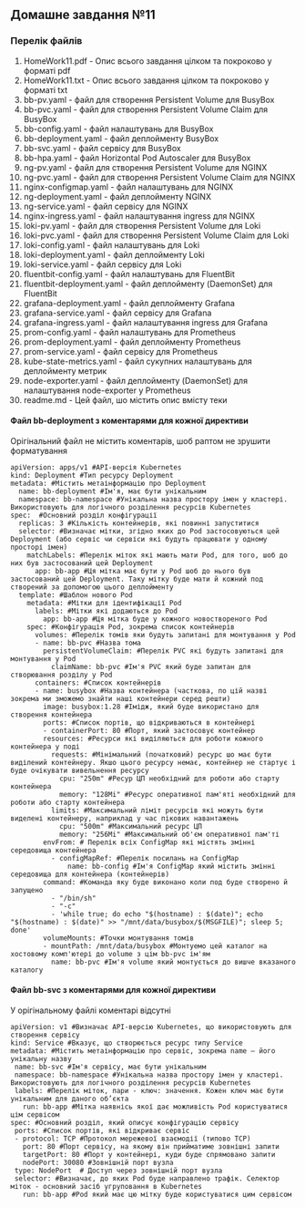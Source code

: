 ## Домашне завдання №11

### Перелік файлів

1. HomeWork11.pdf - Опис всього завдання цілком та покроково у форматі pdf
2. HomeWork11.txt - Опис всього завдання цілком та покроково у форматі txt
3. bb-pv.yaml - файл для створення Persistent Volume для BusyBox
4. bb-pvс.yaml - файл для створення Persistent Volume Claim для BusyBox
5. bb-config.yaml - файл налаштувань для BusyBox
6. bb-deployment.yaml - файл деплойменту BusyBox
7. bb-svc.yaml - файл сервісу для BusyBox
8. bb-hpa.yaml - файл Horizontal Pod Autoscaler для BusyBox
9. ng-pv.yaml - файл для створення Persistent Volume для NGINX
10. ng-pvс.yaml - файл для створення Persistent Volume Claim для NGINX
11. nginx-configmap.yaml - файл налаштувань для NGINX
12. ng-deployment.yaml - файл деплойменту NGINX
13. ng-service.yaml - файл сервісу для NGINX
14. nginx-ingress.yaml - файл налаштування ingress для NGINX
15. loki-pv.yaml - файл для створення Persistent Volume для Loki
16. loki-pvс.yaml - файл для створення Persistent Volume Claim для Loki
17. loki-config.yaml - файл налаштувань для Loki
18. loki-deployment.yaml - файл деплойменту Loki
19. loki-service.yaml - файл сервісу для Loki
20. fluentbit-config.yaml - файл налаштувань для FluentBit
21. fluentbit-deployment.yaml - файл деплойменту (DaemonSet) для FluentBit
22. grafana-deployment.yaml - файл деплойменту Grafana
23. grafana-service.yaml - файл сервісу для Grafana
24. grafana-ingress.yaml - файл налаштування ingress для Grafana
25. prom-config.yaml - файл налаштувань для Prometheus
26. prom-deployment.yaml - файл деплойменту Prometheus
27. prom-service.yaml - файл сервісу для Prometheus
28. kube-state-metrics.yaml - файл сукупних налаштувань для деплойменту метрик
29. node-exporter.yaml - файл деплойменту (DaemonSet) для налаштування node-exporter у Prometheus
30. readme.md - Цей файл, шо містить опис вмісту теки

#### Файл bb-deployment з коментарями для кожної директиви
Орігінальний файл не містить коментарів, шоб раптом не зрушити форматування

	apiVersion: apps/v1 #API-версія Kubernetes
	kind: Deployment #Тип ресурсу Deployment
	metadata: #Містить метаінформацію про Deployment
	  name: bb-deployment #Ім'я, має бути унікальним
	  namespace: bb-namespace #Унікальна назва простору імен у кластері. Використовують для логічного розділення ресурсів Kubernetes
	spec:  #Основний розділ конфігурації
	  replicas: 3 #Кількість контейнерів, які повинні запуститися
	  selector: #Визначає мітки, згідно яких до Pod застосовуються цей Deployment (або сервіс чи сервіси які будуть працювати у одному просторі імен)
	    matchLabels: #Перелік міток які мають мати Pod, для того, шоб до них був застосований цей Deployment
	      app: bb-app #Ця мітка має бути у Pod шоб до нього був застосований цей Deployment. Таку мітку буде мати й кожний под створений за допомогою цього деплойменту
	  template: #Шаблон нового Pod
	    metadata: #Мітки для ідентифікації Pod
	      labels: #Мітки які додаються до Pod
	        app: bb-app #Ця мітка буде у кожного новоствореного Pod
	    spec: #Конфігурація Pod, зокрема список контейнерів
	      volumes: #Перелік томів яки будуть запитані для монтування у Pod
	      - name: bb-pvc #Назва тома 
	        persistentVolumeClaim: #Перелік PVC які будуть запитані для монтування у Pod
	          claimName: bb-pvc #Ім'я PVC який буде запитан для створювання розділу у Pod
	      containers: #Список контейнерів
	      - name: busybox #Назва контейнера (часткова, по цій назві зокрема ми зможемо знайти наші контейнери серед решти)
	        image: busybox:1.28 #Імідж, який буде використано для створення контейнера
	        ports: #Список портів, що відкриваються в контейнері
	        - containerPort: 80 #Порт, який застосовує контейнер
	        resources: #Ресурси які виділяються для роботи кожного контейнера у поді
	          requests: #Мінімальний (початковий) ресурс шо має бути виділений контейнеру. Якшо цього ресурсу немає, контейнер не стартує і буде очікувати вивельнення ресурсу
	            cpu: "250m" #Ресур ЦП необхідний для роботи або старту контейнера
	            memory: "128Mi" #Ресурс оперативної пам'яті необхідний для роботи або старту контейнера
	          limits: #Максимальний ліміт ресурсів які можуть бути виделені контейнеру, наприклад у час пікових навантажень
	            cpu: "500m" #Максимальний ресурс ЦП
	            memory: "256Mi" #Максимальний об'єм оперативної пам'ті
	        envFrom: # Перелік всіх ConfigMap які містять змінні середовища контейнера 
	          - configMapRef: #Перелік посилань на ConfigMap
	              name: bb-config #Ім'я ConfigMap який містить змінні середовища для контейнера (контейнерів)
	        command: #Команда яку буде виконано коли под буде створено й запущено
	          - "/bin/sh"
	          - "-c"
	          - 'while true; do echo "$(hostname) : $(date)"; echo "$(hostname) : $(date)" >> "/mnt/data/busybox/$(MSGFILE)"; sleep 5; done'
	        volumeMounts: #Точки монтування томів
	        - mountPath: /mnt/data/busybox #Монтуемо цей каталог на хостовому комп'ютері до volume з цім bb-pvc ім'ям 
	          name: bb-pvc #Ім'я volume який монтується до вишче вказаного каталогу

#### Файл bb-svc з коментарями для кожної директиви
У орігінальному файлі коментарі відсутні

	apiVersion: v1 #Визначає API-версію Kubernetes, що використовують для створення сервісу 
	kind: Service #Вказує, що створюється ресурс типу Service
	metadata: #Містить метаінформацію про сервіс, зокрема name — його унікальну назву
	 name: bb-svc #Ім'я сервісу, має бути унікальним
	 namespace: bb-namespace #Унікальна назва простору імен у кластері. Використовують для логічного розділення ресурсів Kubernetes
	 labels: #Перелік міток, пари - ключ: значення. Кожен ключ має бути унікальним для даного об’єкта
	   run: bb-app #Мітка наявнісь якої дає можливість Pod користуватися цім сервісом
	spec: #Основний розділ, який описує конфігурацію сервісу
	 ports: #Список портів, які відкриває сервіс
	 - protocol: TCP #Протокол мережевої взаємодії (типово TCP)
	   port: 80 #Порт сервісу, на якому він прийматиме зовнішні запити
	   targetPort: 80 #Порт у контейнері, куди буде спрямовано запити
	   nodePort: 30080 #Зовнішній порт вузла
	 type: NodePort  # Доступ через зовнішній порт вузла
	 selector: #Визначає, до яких Pod буде направлено трафік. Селектор міток - основний засіб угруповання в Kubernetes
	   run: bb-app #Pod який має цю мітку буде користуватися цим сервісом	

